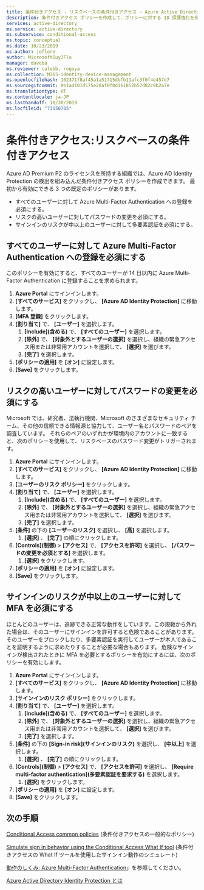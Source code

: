 ```yaml
---
title: 条件付きアクセス - リスクベースの条件付きアクセス - Azure Active Directory
description: 条件付きアクセス ポリシーを作成して、ポリシーに対する ID 保護強化を有効にします
services: active-directory
ms.service: active-directory
ms.subservice: conditional-access
ms.topic: conceptual
ms.date: 10/23/2019
ms.author: joflore
author: MicrosoftGuyJFlo
manager: daveba
ms.reviewer: calebb, rogoya
ms.collection: M365-identity-device-management
ms.openlocfilehash: 102371f8af45a1a51715dbfb11afc3f0f4e457d7
ms.sourcegitcommit: 0b1a4101d575e28af0f0d161852b57d82c9b2a7e
ms.translationtype: HT
ms.contentlocale: ja-JP
ms.lasthandoff: 10/30/2019
ms.locfileid: "73150705"
---
```

# <a name="conditional-access-risk-based-conditional-access"></a>条件付きアクセス:リスクベースの条件付きアクセス

Azure AD Premium P2 のライセンスを所持する組織では、Azure AD Identity Protection の検出を組み込んだ条件付きアクセス ポリシーを作成できます。 最初から有効にできる 3 つの既定のポリシーがあります。 

* すべてのユーザーに対して Azure Multi-Factor Authentication への登録を必須にする。
* リスクの高いユーザーに対してパスワードの変更を必須にする。
* サインインのリスクが中以上のユーザーに対して多要素認証を必須にする。

## <a name="require-all-users-to-register-for-azure-multi-factor-authentication"></a>すべてのユーザーに対して Azure Multi-Factor Authentication への登録を必須にする

このポリシーを有効にすると、すべてのユーザーが 14 日以内に Azure Multi-Factor Authentication に登録することを求められます。 

1. **Azure Portal** にサインインします。
1. **[すべてのサービス]** をクリックし、 **[Azure AD Identity Protection]** に移動します。
1. **[MFA 登録]** をクリックします。
1. **[割り当て]** で、 **[ユーザー]** を選択します。
   1. **[Include]\(含める\)** で、 **[すべてのユーザー]** を選択します。
   1. **[除外]** で、 **[対象外とするユーザーの選択]** を選択し、組織の緊急アクセス用または非常用アカウントを選択して、 **[選択]** を選びます。 
   1. **[完了]** を選択します。
1. **[ポリシーの適用]** を **[オン]** に設定します。
1. **[Save]** をクリックします。

## <a name="require-a-password-change-high-risk-users"></a>リスクの高いユーザーに対してパスワードの変更を必須にする

Microsoft では、研究者、法執行機関、Microsoft のさまざまなセキュリティ チーム、その他の信頼できる情報源と協力して、ユーザー名とパスワードのペアを調査しています。 それらのペアのいずれかが環境内のアカウントに一致すると、次のポリシーを使用して、リスクベースのパスワード変更がトリガーされます。

1. **Azure Portal** にサインインします。
1. **[すべてのサービス]** をクリックし、 **[Azure AD Identity Protection]** に移動します。
1. **[ユーザーのリスク ポリシー]** をクリックします。
1. **[割り当て]** で、 **[ユーザー]** を選択します。
   1. **[Include]\(含める\)** で、 **[すべてのユーザー]** を選択します。
   1. **[除外]** で、 **[対象外とするユーザーの選択]** を選択し、組織の緊急アクセス用または非常用アカウントを選択して、 **[選択]** を選びます。
   1. **[完了]** を選択します。
1. **[条件]** の下の **[ユーザーのリスク]** を選択し、 **[高]** を選択します。
   1. **[選択]** 、 **[完了]** の順にクリックします。
1. **[Controls]\(制御\)**  >  **[アクセス]** で、 **[アクセスを許可]** を選択し、 **[パスワードの変更を必須とする]** を選択します。
   1. **[選択]** をクリックします。
1. **[ポリシーの適用]** を **[オン]** に設定します。
1. **[Save]** をクリックします。

## <a name="require-mfa-medium-or-high-sign-in-risk-users"></a>サインインのリスクが中以上のユーザーに対して MFA を必須にする

ほとんどのユーザーは、追跡できる正常な動作をしています。この規範から外れた場合は、そのユーザーにサインインを許可すると危険であることがあります。 そのユーザーをブロックしたり、多要素認証を実行してユーザーが本人であることを証明するように求めたりすることが必要な場合もあります。 危険なサインインが検出されたときに MFA を必要とするポリシーを有効にするには、次のポリシーを有効にします。

1. **Azure Portal** にサインインします。
1. **[すべてのサービス]** をクリックし、 **[Azure AD Identity Protection]** に移動します。
1. **[サインインのリスク ポリシー]** をクリックします。
1. **[割り当て]** で、 **[ユーザー]** を選択します。
   1. **[Include]\(含める\)** で、 **[すべてのユーザー]** を選択します。
   1. **[除外]** で、 **[対象外とするユーザーの選択]** を選択し、組織の緊急アクセス用または非常用アカウントを選択して、 **[選択]** を選びます。
   1. **[完了]** を選択します。
1. **[条件]** の下の **[Sign-in risk]\(サインインのリスク\)** を選択し、 **[中以上]** を選択します。
   1. **[選択]** 、 **[完了]** の順にクリックします。
1. **[Controls]\(制御\)**  >  **[アクセス]** で、 **[アクセスを許可]** を選択し、 **[Require multi-factor authentication]\(多要素認証を要求する\)** を選択します。
   1. **[選択]** をクリックします。
1. **[ポリシーの適用]** を **[オン]** に設定します。
1. **[Save]** をクリックします。

## <a name="next-steps"></a>次の手順

[Conditional Access common policies](concept-conditional-access-policy-common.md) (条件付きアクセスの一般的なポリシー)

[Simulate sign in behavior using the Conditional Access What If tool](troubleshoot-conditional-access-what-if.md) (条件付きアクセスの What If ツールを使用したサインイン動作のシミュレート)

[動作のしくみ: Azure Multi-Factor Authentication](../authentication/concept-mfa-howitworks.md)」を参照してください。

[Azure Active Directory Identity Protection とは](../identity-protection/overview.md)
